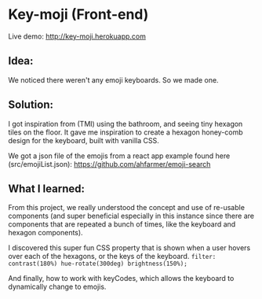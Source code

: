 # Key-moji (Front-end) 

Live demo: http://key-moji.herokuapp.com

## Idea: 

We noticed there weren't any emoji keyboards. So we made one.

## Solution: 

I got inspiration from (TMI) using the bathroom, and seeing tiny hexagon tiles on the floor. It gave me inspiration to create a hexagon honey-comb design for the keyboard, built with vanilla CSS.

We got a json file of the emojis from a react app example found here (src/emojiList.json): https://github.com/ahfarmer/emoji-search

## What I learned: 

From this project, we really understood the concept and use of re-usable components (and super beneficial especially in this instance since there are components that are repeated a bunch of times, like the keyboard and hexagon components).

I discovered this super fun CSS property that is shown when a user hovers over each of the hexagons, or the keys of the keyboard. 
`filter: contrast(180%) hue-rotate(300deg) brightness(150%);`

And finally, how to work with keyCodes, which allows the keyboard to dynamically change to emojis.
